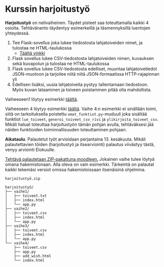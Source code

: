 # Kurssin harjoitustyö

**Harjoitustyö** on nelivaiheinen. Täydet pisteet saa toteuttamalla kaikki 4 osioita. Tehtävänanto täydentyy esimerkeillä ja täsmennyksillä luentojen yhteydessä.


1. Tee Flask-sovellus joka lukee tiedostosta lahjatoiveiden nimet, ja tulostaa ne HTML-taulukossa
   - [Täältä vinkki](https://www.w3schools.com/html/html_tables.asp)
2. Flask sovellus lukee CSV-tiedostosta lahjatoiveiden nimen, kuvauksen sekä kuvapolun ja tulostaa ne HTML-taulukossa
3. Flask sovellus lukee CSV-tiedostosta edelliset, muuntaa lahjatoivetiedot JSON-muotoon ja tarjoilee niitä niitä JSON-formaatissa HTTP-rajapinnan yli
4. Edellisen lisäksi, uusia lahjatoiveita pystyy tallentamaan tiedostoon. Myös kuvan lataaminen ja toiveen poistaminen pitää olla mahdollista.

Vaiheeseen1 löytyy esimerkki [täältä](https://github.com/mjpanula/ohpe-genai/tree/main/harjoitusty%C3%B6/vaihe1). 

Vaiheeseen 4 löytyy esimerkki [täältä](https://github.com/mjpanula/ohpe-genai/tree/main/harjoitusty%C3%B6/vaihe4). Vaihe 4:n esimerkki ei sinällään toimi, siitä on tarkoituksella poistettu `omat_funktiot.py`-muduuli joka sisältää funktiot `lue_toiveet`, `generoi_toiveet_csv_rivi` ja `ylikirjoita_toiveet_csv`. Mikäli haluat toteuttaa harjoitustyön tämän pohjan avulla, tehtäväksesi jää näiden funktioiden toiminnallisuuden toteuttaminen pohjaan.

**Aikataulu**. Palautetut työt arvioidaan perjantaina 13. kesäkuuta. Mikäli palautettavien töiden (harjoitustyö ja itsearviointi) palautus viivästyy tästä, venyy arviointi Elokuulle.

[Tehtävä palautetaan ZIP-pakattuna moodleen.](https://moodle.seamk.fi/mod/assign/view.php?id=1400266) Jokainen vaihe tulee löytyä omana hakemistonaan. Alla oleva on vain esimerkki. Tärkeintä on palautat kaikki tekemäsi versiot omissa hakemistoissaan itsenäisinä ohjelmina.

```
harjoitustyö.zip

harjoitustyö/
├── vaihe1/
│   ├── toiveet.txt
│   ├── index.html
│   └── app.py
├── vaihe2/
│   ├── toiveet.csv
│   ├── index.html
│   └── app.py
├── vaihe3/
│   ├── toiveet.csv
│   ├── index.html
│   └── app.py
└── vaihe4/
    ├── toiveet.csv
    ├── app.py
    ├── add_wish.html
    └── index.html
```